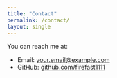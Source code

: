 ```yaml
---
title: "Contact"
permalink: /contact/
layout: single
---
```


You can reach me at:

- Email: [your.email@example.com](mailto:your.email@example.com)
- GitHub: [github.com/firefast1111](https://github.com/firefast1111)
